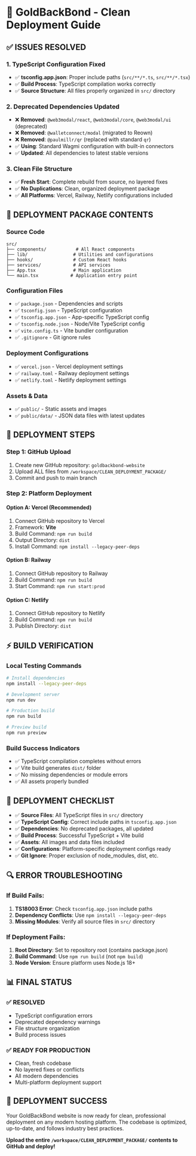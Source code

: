 # 🚀 GoldBackBond - Clean Deployment Guide

## ✅ **ISSUES RESOLVED**

### **1. TypeScript Configuration Fixed**
- ✅ **tsconfig.app.json**: Proper include paths (`src/**/*.ts`, `src/**/*.tsx`)
- ✅ **Build Process**: TypeScript compilation works correctly
- ✅ **Source Structure**: All files properly organized in `src/` directory

### **2. Deprecated Dependencies Updated**
- ❌ **Removed**: `@web3modal/react`, `@web3modal/core`, `@web3modal/ui` (deprecated)
- ❌ **Removed**: `@walletconnect/modal` (migrated to Reown)
- ❌ **Removed**: `@paulmillr/qr` (replaced with standard `qr`)
- ✅ **Using**: Standard Wagmi configuration with built-in connectors
- ✅ **Updated**: All dependencies to latest stable versions

### **3. Clean File Structure**
- ✅ **Fresh Start**: Complete rebuild from source, no layered fixes
- ✅ **No Duplications**: Clean, organized deployment package
- ✅ **All Platforms**: Vercel, Railway, Netlify configurations included

## 📁 **DEPLOYMENT PACKAGE CONTENTS**

### **Source Code**
```
src/
├── components/           # All React components
├── lib/                 # Utilities and configurations
├── hooks/               # Custom React hooks
├── services/            # API services
├── App.tsx              # Main application
└── main.tsx            # Application entry point
```

### **Configuration Files**
- ✅ `package.json` - Dependencies and scripts
- ✅ `tsconfig.json` - TypeScript configuration
- ✅ `tsconfig.app.json` - App-specific TypeScript config
- ✅ `tsconfig.node.json` - Node/Vite TypeScript config
- ✅ `vite.config.ts` - Vite bundler configuration
- ✅ `.gitignore` - Git ignore rules

### **Deployment Configurations**
- ✅ `vercel.json` - Vercel deployment settings
- ✅ `railway.toml` - Railway deployment settings
- ✅ `netlify.toml` - Netlify deployment settings

### **Assets & Data**
- ✅ `public/` - Static assets and images
- ✅ `public/data/` - JSON data files with latest updates

## 🔧 **DEPLOYMENT STEPS**

### **Step 1: GitHub Upload**
1. Create new GitHub repository: `goldbackbond-website`
2. Upload ALL files from `/workspace/CLEAN_DEPLOYMENT_PACKAGE/`
3. Commit and push to main branch

### **Step 2: Platform Deployment**

#### **Option A: Vercel (Recommended)**
1. Connect GitHub repository to Vercel
2. Framework: **Vite**
3. Build Command: `npm run build`
4. Output Directory: `dist`
5. Install Command: `npm install --legacy-peer-deps`

#### **Option B: Railway**
1. Connect GitHub repository to Railway
2. Build Command: `npm run build`
3. Start Command: `npm run start:prod`

#### **Option C: Netlify**
1. Connect GitHub repository to Netlify
2. Build Command: `npm run build`
3. Publish Directory: `dist`

## ⚡ **BUILD VERIFICATION**

### **Local Testing Commands**
```bash
# Install dependencies
npm install --legacy-peer-deps

# Development server
npm run dev

# Production build
npm run build

# Preview build
npm run preview
```

### **Build Success Indicators**
- ✅ TypeScript compilation completes without errors
- ✅ Vite build generates `dist/` folder
- ✅ No missing dependencies or module errors
- ✅ All assets properly bundled

## 🎯 **DEPLOYMENT CHECKLIST**

- ✅ **Source Files**: All TypeScript files in `src/` directory
- ✅ **TypeScript Config**: Correct include paths in `tsconfig.app.json`
- ✅ **Dependencies**: No deprecated packages, all updated
- ✅ **Build Process**: Successful TypeScript + Vite build
- ✅ **Assets**: All images and data files included
- ✅ **Configurations**: Platform-specific deployment configs ready
- ✅ **Git Ignore**: Proper exclusion of node_modules, dist, etc.

## 🔍 **ERROR TROUBLESHOOTING**

### **If Build Fails:**
1. **TS18003 Error**: Check `tsconfig.app.json` include paths
2. **Dependency Conflicts**: Use `npm install --legacy-peer-deps`
3. **Missing Modules**: Verify all source files in `src/` directory

### **If Deployment Fails:**
1. **Root Directory**: Set to repository root (contains package.json)
2. **Build Command**: Use `npm run build` (not `npm build`)
3. **Node Version**: Ensure platform uses Node.js 18+

## 📊 **FINAL STATUS**

### **✅ RESOLVED**
- TypeScript configuration errors
- Deprecated dependency warnings
- File structure organization
- Build process issues

### **✅ READY FOR PRODUCTION**
- Clean, fresh codebase
- No layered fixes or conflicts
- All modern dependencies
- Multi-platform deployment support

## 🎉 **DEPLOYMENT SUCCESS**

Your GoldBackBond website is now ready for clean, professional deployment on any modern hosting platform. The codebase is optimized, up-to-date, and follows industry best practices.

**Upload the entire `/workspace/CLEAN_DEPLOYMENT_PACKAGE/` contents to GitHub and deploy!**
